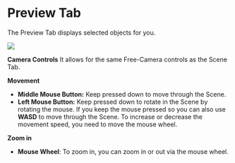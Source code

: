 # Preview Tab

The Preview Tab displays selected objects for you.

![](https://paper-attachments.dropbox.com/s_688CFE67758A45D845E788E6DA05448A2BCF730C2B07FEF2D06AB18D2C46F736_1625574207263_image.png)


**Camera Controls**
It allows for the same Free-Camera controls as the Scene Tab. 

**Movement**

- **Middle Mouse Button:** Keep pressed down to move through the Scene.
- **Left Mouse Button:** Keep pressed down to rotate in the Scene by rotating the mouse. If you keep the mouse pressed so you can also use **WASD** to move through the Scene. To increase or decrease the movement speed, you need to move the mouse wheel.

**Zoom in**

- **Mouse Wheel**: To zoom in, you can zoom in or out via the mouse wheel.
